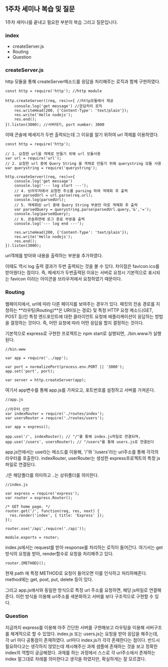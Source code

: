 ## 1주차 세미나 복습 및 질문

1주차 세미나를 끝내고 필요한 부분의 복습 그리고 질문입니다.



### index

- createServer.js
- Routing
- Question



### createServer.js

http 모듈을 통해 createServer메소드를 응답을 처리해주는 로직과 함께 구현하였다.

```
const http = require('http'); //http module

http.createServer((req, res)=>{ //http모듈에서 제공
    console.log('get message') //응답처리 로직
    res.writeHead(200, {'Content-Type': 'text/plain'});
    res.write('Hello nodejs');
    res.end();
}).listen(3000); //서버대기, port number: 3000
``` 

이때 콘솔에 메세지가 두번 출력되는데 그 이유를 알기 위하여 url 객체를 이용하였다.

```
const http = require('http'); 

// 1. 요청한 url을 객체로 만들기 위해 url 모듈사용
var url = require('url');
// 2. 요청한 url 중에 Query String 을 객체로 만들기 위해 querystring 모듈 사용
var querystring = require('querystring'); 

http.createServer((req, res)=>{ 
    console.log('get message')
    console.log('--- log start ---');
    // 4. 브라우저에서 요청한 주소를 parsing 하여 객체화 후 출력
    var parsedUrl = url.parse(req.url);
    console.log(parsedUrl);
    // 5. 객체화된 url 중에 Query String 부분만 따로 객체화 후 출력
    var parsedQuery = querystring.parse(parsedUrl.query,'&','=');
    console.log(parsedQuery);
    // 6. 콘솔화면에 로그 종료 부분을 출력
    console.log('--- log end ---');

    res.writeHead(200, {'Content-Type': 'text/plain'});
    res.write('Hello nodejs');
    res.end();
}).listen(3000);
```

url객체를 받아와 내용을 출력하는 부분을 추가하였다.

[imgGithub]: https://github.com/Ju-Yeon/SHARED-LEARNING/blob/master/images/consoleResult.png "콘솔출력결과"

이때도 역시 log 출력 결과가 두번 출력되는 것을 볼 수 있다. 차이점은 favicon.ico를 받아웠다는 점이다.
즉, 메세지가 두번출력된 이유는 서버로 요청시 기본적으로 표시되는 favicon 이라는 아이콘을 브라우저에서 요청하였기 때문이다.



### Routing 

웹페이지에서, url에 따라 다른 페이지를 보여주는 경우가 있다. 
패킷의 전송 경로를 지정하는 **라우팅(Routing)**은 URI(또는 경로) 및 특정 HTTP 요청 메소드(GET, POST 등)인 특정 엔드포인트에 대한 클라이언트 요청에 애플리케이션이 응답하는 방법을 결정하는 것이다. 즉, 어떤 요청에 따라 어떤 응답을 할지 결정하는 것이다. 

기본적으로 express로 구현한 프로젝트는 npm start로 실행되면, ./bin.www가 실행된다.

```
//bin.www

var app = require('../app'); 

var port = normalizePort(process.env.PORT || '3000');
app.set('port', port);

var server = http.createServer(app);
```

여기서 app변수를 통해 app.js를 가져오고, 포트번호를 설정하고 서버를 가져온다.

```
//app.js

//라우터 선언
var indexRouter = require('./routes/index');
var usersRouter = require('./routes/users');

var app = express();

app.use('/', indexRouter); // "/"를 통해 index.js파일로 연결되며, 
app.use('/users', usersRouter); // "/users"를 통해 users.js로 연결된다
```

app.js안에서는 use라는 메소드를 이용해, '/'와 '/users'라는 url주소를 통해 각각의 라우터를 호출한다. 
indexRouter, userRouter는 생성한 express프로젝트의 특정 js파일로 연결된다. 

./은 해당폴더를 의미하고 ..는 상위폴더를 의미한다.

```
//index.js

var express = require('express');
var router = express.Router();

/* GET home page. */
router.get('/', function(req, res, next) {
  res.render('index', { title: 'Express' });
});

router.use('/api',require('./api'));

module.exports = router;
```

index.js에서는 request를 받아 response를 처리하는 로직이 들어간다. 
여기서는 get방식의 요청을 받아, render함수로 요청을 처리해주고 있다. 

```
router.{METHOD}();
```
현재 path 에 특정 METHOD로 요청이 들어오면 이를 인식하고 처리하해준다. 
method에는 get, post, put, delete 등이 있다.

그리고 app.js에서와 동일한 방식으로 특정 url 주소를 요청하면, 해당 js파일로 연결해준다. 
이런 방식을 이용해 url주소를 세분화하고 서버를 보다 구조적으로 구현할 수 있다. 



### Question

지금까지 express를 이용해 아주 간단한 서버를 구현해보고 라우팅을 이용해 서버구조를 체계적으로 할 수 있었다. index.js 또는 users.js는 요청을 받아 응답을 해주는데, 각 url 마다 공통점이 존재하였다. url마다 index.js가 각각 존재한다는 점이다. 반드시 필요하다고는 생각하지 않았는데 제시해주신 과제 샘플에 존재하는 것을 보고 정확한 index의 역할이 궁금해졌다. 과제를 하는 과정에서 스스로 각 url주소에서 존재하는 index 말그대로 차례를 의미한다고 생각을 하였지만, 확실하게는 잘 모르겠다.






